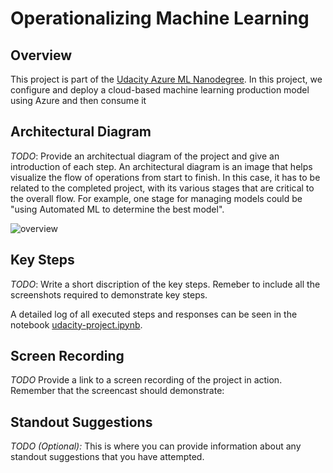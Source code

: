
# Operationalizing Machine Learning

## Overview
This project is part of the [Udacity Azure ML Nanodegree](https://www.udacity.com/course/machine-learning-engineer-for-microsoft-azure-nanodegree--nd00333).
In this project, we configure and deploy a cloud-based machine learning production model using Azure and then consume it


## Architectural Diagram
*TODO*: Provide an architectual diagram of the project and give an introduction of each step. An architectural diagram is an image that helps visualize the flow of operations from start to finish. In this case, it has to be related to the completed project, with its various stages that are critical to the overall flow. For example, one stage for managing models could be "using Automated ML to determine the best model". 

![overview](https://video.udacity-data.com/topher/2020/September/5f611a94_screen-shot-2020-09-15-at-12.36.11-pm/screen-shot-2020-09-15-at-12.36.11-pm.png)

## Key Steps
*TODO*: Write a short discription of the key steps. Remeber to include all the screenshots required to demonstrate key steps. 

A detailed log of all executed steps and responses can be seen in the notebook [udacity-project.ipynb](udacity-project.ipynb).


## Screen Recording
*TODO* Provide a link to a screen recording of the project in action. Remember that the screencast should demonstrate:

## Standout Suggestions
*TODO (Optional):* This is where you can provide information about any standout suggestions that you have attempted.
 